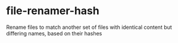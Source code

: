 file-renamer-hash
=================

Rename files to match another set of files with identical content but differing names, based on their hashes
